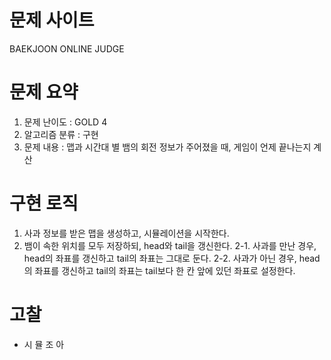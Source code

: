 # 문제 사이트
BAEKJOON ONLINE JUDGE


# 문제 요약
1. 문제 난이도 : GOLD 4
2. 알고리즘 분류 : 구현
3. 문제 내용 : 맵과 시간대 별 뱀의 회전 정보가 주어졌을 때, 게임이 언제 끝나는지 계산

# 구현 로직
1. 사과 정보를 받은 맵을 생성하고, 시뮬레이션을 시작한다.
2. 뱀이 속한 위치를 모두 저장하되, head와 tail을 갱신한다.
    2-1. 사과를 만난 경우, head의 좌표를 갱신하고 tail의 좌표는 그대로 둔다.
    2-2. 사과가 아닌 경우, head의 좌표를 갱신하고 tail의 좌표는 tail보다 한 칸 앞에 있던 좌표로 설정한다.
   


# 고찰
- 시 뮬 조 아